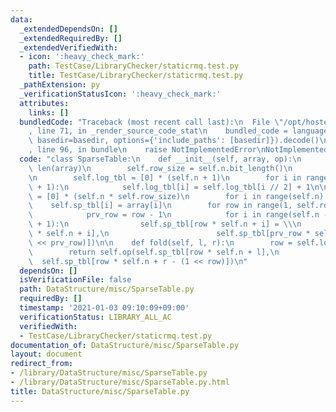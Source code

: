```yaml
---
data:
  _extendedDependsOn: []
  _extendedRequiredBy: []
  _extendedVerifiedWith:
  - icon: ':heavy_check_mark:'
    path: TestCase/LibraryChecker/staticrmq.test.py
    title: TestCase/LibraryChecker/staticrmq.test.py
  _pathExtension: py
  _verificationStatusIcon: ':heavy_check_mark:'
  attributes:
    links: []
  bundledCode: "Traceback (most recent call last):\n  File \"/opt/hostedtoolcache/Python/3.8.7/x64/lib/python3.8/site-packages/onlinejudge_verify/documentation/build.py\"\
    , line 71, in _render_source_code_stat\n    bundled_code = language.bundle(stat.path,\
    \ basedir=basedir, options={'include_paths': [basedir]}).decode()\n  File \"/opt/hostedtoolcache/Python/3.8.7/x64/lib/python3.8/site-packages/onlinejudge_verify/languages/python.py\"\
    , line 96, in bundle\n    raise NotImplementedError\nNotImplementedError\n"
  code: "class SparseTable:\n    def __init__(self, array, op):\n        self.n =\
    \ len(array)\n        self.row_size = self.n.bit_length()\n        self.op = op\n\
    \n        self.log_tbl = [0] * (self.n + 1)\n        for i in range(2, self.n\
    \ + 1):\n            self.log_tbl[i] = self.log_tbl[i // 2] + 1\n\n        self.sp_tbl\
    \ = [0] * (self.n * self.row_size)\n        for i in range(self.n):\n        \
    \    self.sp_tbl[i] = array[i]\n        for row in range(1, self.row_size):\n\
    \            prv_row = row - 1\n            for i in range(self.n - (1 << row)\
    \ + 1):\n                self.sp_tbl[row * self.n + i] = \\\n                self.op(self.sp_tbl[prv_row\
    \ * self.n + i],\n                        self.sp_tbl[prv_row * self.n + i + (1\
    \ << prv_row)])\n\n    def fold(self, l, r):\n        row = self.log_tbl[r - l]\n\
    \        return self.op(self.sp_tbl[row * self.n + l],\n                     \
    \  self.sp_tbl[row * self.n + r - (1 << row)])\n"
  dependsOn: []
  isVerificationFile: false
  path: DataStructure/misc/SparseTable.py
  requiredBy: []
  timestamp: '2021-01-03 09:10:09+09:00'
  verificationStatus: LIBRARY_ALL_AC
  verifiedWith:
  - TestCase/LibraryChecker/staticrmq.test.py
documentation_of: DataStructure/misc/SparseTable.py
layout: document
redirect_from:
- /library/DataStructure/misc/SparseTable.py
- /library/DataStructure/misc/SparseTable.py.html
title: DataStructure/misc/SparseTable.py
---
```

